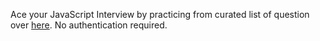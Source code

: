 Ace your JavaScript Interview by practicing from curated list of question over [here](https://learnersbucket.com/). No authentication required.
